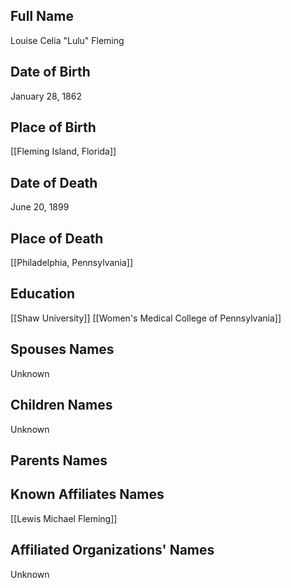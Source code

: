 ## Full Name
Louise Celia "Lulu" Fleming

## Date of Birth
January 28, 1862

## Place of Birth
[[Fleming Island, Florida]]

## Date of Death
June 20, 1899

## Place of Death
[[Philadelphia, Pennsylvania]]

## Education
[[Shaw University]]
[[Women's Medical College of Pennsylvania]]

## Spouses Names
Unknown

## Children Names
Unknown

## Parents Names


## Known Affiliates Names
[[Lewis Michael Fleming]]

## Affiliated Organizations' Names
Unknown

